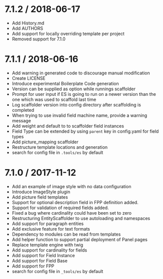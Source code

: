7.1.2 / 2018-06-17
==================

  * Add History.md
  * Add AUTHORS
  * Add support for locally overriding template per project
  * Removed support for 7.1.0

7.1.1 / 2018-06-16
==================

  * Add warning in generated code to discourage manual modification
  * Create LICENSE
  * Introduce experimental Boilerplate Code generation
  * Version can be supplied as option while runnings scaffolder
  * Prompt for user input if ES is going to run on a newer version than the one which was used to scaffold last time
  * Log scaffolder version into config directory after scaffolding is completed
  * When trying to use invalid field machine name, provide a warning message
  * Add weight and default to to scaffolder field instances
  * Field Type can be extended by using `parent` key in config.yaml for field types
  * Add picture_mapping scaffolder
  * Restructure template locations and generation
  * search for config file in `.tools/es` by default

7.1.0 / 2017-11-12
==================

  * Add an example of image style with no data configuration
  * Introduce ImageStyle plugin
  * Add picture field templates
  * Support for optional description field in FPP definition added.
  * Support for validation of required fields added.
  * Fixed a bug where cardinality could have been set to zero
  * Restructuring EntityScaffolder to use autoloading and namespaces
  * Add support for paragraph entities
  * Add exclusive feature for text formats
  * Dependency to modules can be read from templates
  * Add helper function to support partial deployment of Panel pages
  * Replace template engine with twig
  * Add support for cardinality for fields
  * Add support for Field Instance
  * Add support for Field Base
  * Add support for FPP
  * search for config file in `_tools/es` by default
